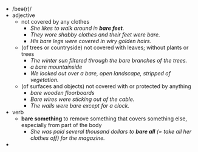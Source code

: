 - /beə(r)/
- adjective
	- not covered by any clothes
		- *She likes to walk around in ***bare feet***.*
		- *They wore shabby clothes and their feet were bare.*
		- *His bare legs were covered in wiry golden hairs.*
	- (of trees or countryside) not covered with leaves; without plants or trees
		- *The winter sun filtered through the bare branches of the trees.*
		- *a bare mountainside*
		- *We looked out over a bare, open landscape, stripped of vegetation.*
	- (of surfaces and objects) not covered with or protected by anything
		- *bare wooden floorboards*
		- *Bare wires were sticking out of the cable.*
		- *The walls were bare except for a clock.*
- verb
	- **bare something** to remove something that covers something else, especially from part of the body
		- *She was paid several thousand dollars to ***bare all*** (= take all her clothes off) for the magazine.*
-